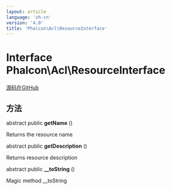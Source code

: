 ```yaml
---
layout: article
language: 'zh-cn'
version: '4.0'
title: 'Phalcon\Acl\ResourceInterface'
---
```


# Interface **Phalcon\Acl\ResourceInterface**

<a href="https://github.com/phalcon/cphalcon/tree/v3.4.0/phalcon/acl/resourceinterface.zep" class="btn btn-default btn-sm">源码在GitHub</a>

## 方法

abstract public **getName** ()

Returns the resource name

abstract public **getDescription** ()

Returns resource description

abstract public **__toString** ()

Magic method __toString